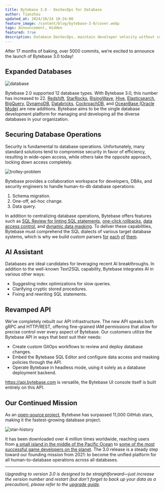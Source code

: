 ```yaml
---
title: Bytebase 3.0 - DevSecOps for Database
author: Tianzhou
updated_at: 2024/10/24 10:24:00
feature_image: /content/blog/bytebase-3-0/cover.webp
tags: Announcement, Hidden
featured: true
description: Database DevSecOps, maintain developer velocity without compromising data security
---
```


After 17 months of baking, over 5000 commits, we’re excited to announce the launch of Bytebase 3.0 today!

## Expanded Databases

![database](/content/blog/bytebase-3-0/database.webp)

Bytebase 2.0 supported 12 database types. With Bytebase 3.0, this number has increased to 22. [Redshift](https://aws.amazon.com/redshift/), [StarRocks](https://starrocks.com/), [RisingWave](https://risingwave.com/), [Hive](https://hive.apache.org/), [Elasticsearch](https://www.elastic.co/elasticsearch), [BigQuery](https://cloud.google.com/bigquery), [DynamoDB](https://aws.amazon.com/dynamodb/), [Databricks](https://www.databricks.com/), [CockroachDB](https://www.cockroachlabs.com/), and [OceanBase (Oracle Mode)](https://en.oceanbase.com/) are new additions. Bytebase aims to be the single database development platform for managing and developing all the diverse databases in your organization.

## Securing Database Operations

Security is fundamental to database operations. Unfortunately, many standard solutions tend to compromise security in favor of efficiency, resulting in wide-open access, while others take the opposite approach, locking down access completely.

![trolley-problem](/content/blog/bytebase-3-0/trolley-problem.webp)

Bytebase provides a collaboration workspace for developers, DBAs, and security engineers to handle human-to-db database operations:

1. Schema migration.
1. One-off, ad-hoc change.
1. Data query.

In addition to centralizing database operations, Bytebase offers features such as [SQL Review for linting SQL statements](/docs/sql-review/overview/), [one-click rollbacks](/docs/change-database/rollback-data-changes/), [data access control](/docs/security/data-access-control/), and [dynamic data masking](/docs/security/data-masking/overview/). To deliver these capabilities, Bytebase must comprehend the SQL dialects of various target database systems, which is why we build custom parsers [for](https://github.com/bytebase/mysql-parser) [each](https://github.com/bytebase/postgresql-parser) [of](https://github.com/bytebase/plsql-parser) [them](https://github.com/bytebase/tsql-parser).

## AI Assistant

Databases are ideal candidates for leveraging recent AI breakthroughs. In addition to the well-known Text2SQL capability, Bytebase integrates AI in various other ways:

- Suggesting index optimizations for slow queries.
- Clarifying cryptic stored procedures.
- Fixing and rewriting SQL statements.

## Revamped API

We’ve completely rebuilt our API infrastructure. The new API speaks both gRPC and HTTP/REST, offering fine-grained IAM permissions that allow for precise control over every aspect of Bytebase. Our customers utilize the Bytebase API in ways that best suit their needs:

- Create custom GitOps workflows to review and deploy database changes.
- Embed the Bytebase SQL Editor and configure data access and masking policies through the API.
- Operate Bytebase in headless mode, using it solely as a database deployment backend.

https://api.bytebase.com is versatile, the Bytebase UI console itself is built entirely on this API.

## Our Continued Mission

As an [open-source project](https://github.com/bytebase/bytebase), Bytebase has surpassed 11,000 GitHub stars, making it the fastest-growing database project.

![star-history](/content/blog/bytebase-3-0/star-history.webp)

It has been downloaded over 4 million times worldwide, reaching users from [a small island in the middle of the Pacific Ocean](https://www.google.com/maps/place/French+Polynesia) to [some of the most successful game developers on the planet](https://www.mihoyo.com/). The 3.0 release is a steady step toward our founding mission from 2021: to become the unified platform for all human-to-database operations across all databases.

---

_Upgrading to version 3.0 is designed to be straightforward—just increase the version number and restart (but don’t forget to back up your data as a precaution), please refer to the [upgrade guide](/docs/get-started/upgrade/)._
